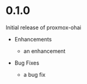 # 0.1.0

Initial release of proxmox-ohai

* Enhancements
  * an enhancement

* Bug Fixes
  * a bug fix
